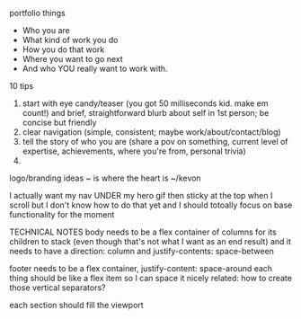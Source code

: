 portfolio things
  - Who you are
  - What kind of work you do
  - How you do that work
  - Where you want to go next
  - And who YOU really want to work with.

10 tips
1. start with eye candy/teaser (you got 50 milliseconds kid. make em count!) and brief, straightforward blurb about self in 1st person; be concise but friendly
2. clear navigation (simple, consistent; maybe work/about/contact/blog)
3. tell the story of who you are (share a pov on something, current level of expertise, achievements, where you're from, personal trivia)
4. 

logo/branding ideas
~ is where the heart is
~/kevon

I actually want my nav UNDER my hero gif then sticky at the top when I scroll but I don't know how to do that yet and I should totoally focus on base functionality for the moment


TECHNICAL NOTES
body needs to be a flex container of columns for its children to stack (even though that's not what I want as an end result) and it needs to have a direction: column and justify-contents: space-between 

footer needs to be a flex container, justify-content: space-around
each thing should be like a flex item so I can space it nicely
related: how to create those vertical separators?

each section should fill the viewport
